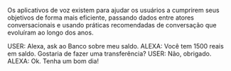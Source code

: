 Os aplicativos de voz existem para ajudar os usuários a cumprirem seus objetivos de forma mais eficiente,
passando dados entre atores conversacionais e usando práticas recomendadas de conversação que evoluíram ao 
longo dos anos.

USER: Alexa, ask ao Banco sobre meu saldo.
ALEXA: Você tem 1500 reais em saldo. Gostaria de fazer uma transferência?
USER: Não, obrigado.
ALEXA: Ok. Tenha um bom dia!